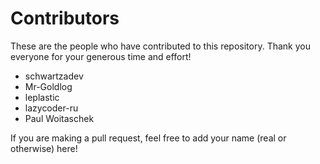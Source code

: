 # Contributors

These are the people who have contributed to this repository. Thank you everyone for your generous time and effort!

* schwartzadev
* Mr-Goldlog
* leplastic
* lazycoder-ru
* Paul Woitaschek

If you are making a pull request, feel free to add your name (real or otherwise) here!
